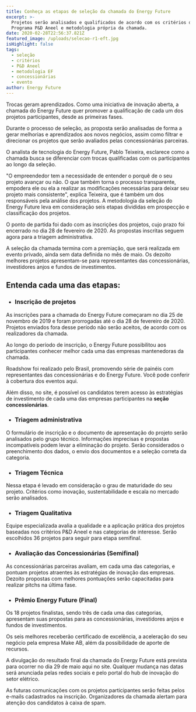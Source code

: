 ```yaml
---
title: Conheça as etapas de seleção da chamada do Energy Future
excerpt: >-
  Projetos serão analisados e qualificados de acordo com os critérios do
  Programa P&D Aneel e metodologia própria da chamada.
date: 2020-02-28T22:56:37.821Z
featured_image: /uploads/selecao-r1-eft.jpg
isHighlight: false
tags:
  - seleção
  - critérios
  - P&D Aneel
  - metodologia EF
  - concessionárias
  - evento
author: Energy Future
---
```

Trocas geram aprendizados. Como uma iniciativa de inovação aberta, a chamada do Energy Future quer promover a qualificação de cada um dos projetos participantes, desde as primeiras fases. 

Durante o processo de seleção, as proposta serão analisadas de forma a gerar melhorias e aprendizados aos novos negócios, assim como filtrar e direcionar os projetos que serão avaliados pelas concessionárias parceiras.

O analista de tecnologia do Energy Future, Pablo Teixeira, esclarece como a chamada busca se diferenciar com trocas qualificadas com os participantes ao longo da seleção.

"O empreendedor tem a necessidade de entender o porquê de o seu projeto avançar ou não. O que também torna o processo transparente, empodera ele ou ela a realizar as modificações necessárias para deixar seu projeto mais consistente", explica Teixeira, que é também um dos responsáveis pela análise dos projetos. A metodologia da seleção do Energy Future leva em consideração seis etapas divididas em prospecção e classificação dos projetos.

O ponto de partida foi dado com as inscrições dos projetos, cujo prazo foi encerrado no dia 28 de fevereiro de 2020. As propostas inscritas seguem agora para a triagem administrativa.  

A seleção da chamada termina com a premiação, que será realizada em evento privado, ainda sem data definida no mês de maio. Os dezoito melhores projetos apresentam-se para representantes das concessionárias, investidores anjos e fundos de investimentos.

## Entenda cada uma das etapas:

* ### Inscrição de projetos

As inscrições para a chamada do Energy Future começaram no dia 25 de novembro de 2019 e foram prorrogadas até o dia 28 de fevereiro de 2020.  Projetos enviados fora desse período não serão aceitos, de acordo com os realizadores da chamada.

Ao longo do período de inscrição, o Energy Future possibilitou aos participantes conhecer melhor cada uma das empresas mantenedoras da chamada. 

Roadshow foi realizado pelo Brasil, promovendo série de painéis com representantes das concessionárias e do Energy Future. Você pode conferir à cobertura dos eventos aqui.

Além disso, no site, é possível os candidatos terem acesso às estratégias de investimento de cada uma das empresas participantes na **seção concessionárias**.

* ### Triagem administrativa

O formulário de inscrição e o documento de apresentação do projeto serão analisados pelo grupo técnico. Informações imprecisas e propostas incompatíveis podem levar a eliminação do projeto. Serão considerados o preenchimento dos dados, o envio dos documentos e a seleção correta da categoria.

* ### Triagem Técnica

Nessa etapa é levado em consideração o grau de maturidade do seu projeto. Critérios como inovação, sustentabilidade e escala no mercado serão analisados.

* ### Triagem Qualitativa

Equipe especializada avalia a qualidade e a aplicação prática dos projetos baseadas nos critérios P&D Aneel e nas categorias de interesse. Serão escolhidos 36 projetos para seguir para etapa semifinal.

* ### Avaliação das Concessionárias (Semifinal)

As concessionárias parceiras avaliam, em cada uma das categorias, e pontuam projetos atraentes às estratégias de inovação das empresas. Dezoito propostas com melhores pontuações serão capacitadas para realizar pitchs na última fase.

* ### Prêmio Energy Future (Final)

Os 18 projetos finalistas, sendo três de cada uma das categorias, apresentam suas propostas para as concessionárias, investidores anjos e fundos de investimentos. 

Os seis melhores receberão certificado de excelência, a aceleração do seu negócio pela empresa Make AB, além da possibilidade de aporte de recursos.

A divulgação do resultado final da chamada do Energy Future está prevista para ocorrer no dia 29 de maio aqui no site.  Qualquer mudança nas datas será anunciada pelas redes sociais e pelo portal do hub de inovação do setor elétrico.  

As futuras comunicações com os projetos participantes serão feitas pelos e-mails cadastrados na inscrição. Organizadores da chamada alertam para atenção dos candidatos à caixa de spam.